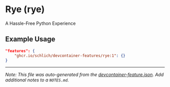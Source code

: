 
# Rye (rye)

A Hassle-Free Python Experience

## Example Usage

```json
"features": {
    "ghcr.io/schlich/devcontainer-features/rye:1": {}
}
```





---

_Note: This file was auto-generated from the [devcontainer-feature.json](https://github.com/schlich/devcontainer-features/blob/main/src/rye/devcontainer-feature.json).  Add additional notes to a `NOTES.md`._
